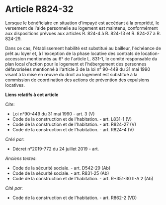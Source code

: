 # Article R824-32

Lorsque le bénéficiaire en situation d'impayé est accédant à la propriété, le versement de l'aide personnelle au logement est
maintenu, conformément aux dispositions prévues aux articles R. 824-4 à R. 824-13 et R. 824-27 à R. 824-29. 

Dans ce cas, l'établissement habilité est substitué au bailleur, l'échéance de prêt au loyer et, à l'exception de la phase
locative des contrats de location-accession mentionnés au 6° de l'article L. 831-1, le comité responsable du plan local
d'action pour le logement et l'hébergement des personnes défavorisées mentionné à l'article 3 de la loi n° 90-449 du 31 mai
1990 visant à la mise en œuvre du droit au logement est substitué à la commission de coordination des actions de prévention
des expulsions locatives.

**Liens relatifs à cet article**

_Cite_:

  - Loi n°90-449 du 31 mai 1990 - art. 3 (V)
  - Code de la construction et de l'habitation. - art. L831-1 (V)
  - Code de la construction et de l'habitation. - art. R824-27 (V)
  - Code de la construction et de l'habitation. - art. R824-4 (V)

_Créé par_:

  - Décret n°2019-772 du 24 juillet 2019 - art.

_Anciens textes_:

  - Code de la sécurité sociale. - art. D542-29 (Ab)
  - Code de la sécurité sociale. - art. R831-25 (Ab)
  - Code de la construction et de l'habitation. - art. R*351-30 II-A 2 (Ab)

_Cité par_:

  - Code de la construction et de l'habitation. - art. R862-2 (VD)
